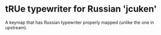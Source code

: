 tRUe typewriter for Russian 'jcuken'
====================================

A keymap that has Russian typewriter properly mapped (unlike the one in upstream).
